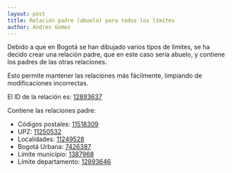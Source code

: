 ```yaml
---
layout: post
title: Relación padre (abuelo) para todos los límites
author: Andres Gomez
---
```


Debido a que en Bogotá se han dibujado varios tipos de límites, se ha decido crear una relación padre,
que en este caso sería abuelo, y contiene los padres de las otras relaciones.

Esto permite mantener las relaciones más fácilmente, limpiando de modificaciones incorrectas.

El ID de la relación es: [12893637](https://www.openstreetmap.org/relation/12893637)

Contiene las relaciones padre:

* Códigos postales: [11518309](https://www.openstreetmap.org/relation/11518309)
* UPZ: [11250532](https://www.openstreetmap.org/relation/11250532)
* Localidades: [11249528](https://www.openstreetmap.org/relation/11249528)
* Bogotá Urbana: [7426387](https://www.openstreetmap.org/relation/7426387)
* Límite municipio: [1387968](https://www.openstreetmap.org/relation/1387968)
* Límite departamento: [12893646](https://www.openstreetmap.org/relation/12893646)
